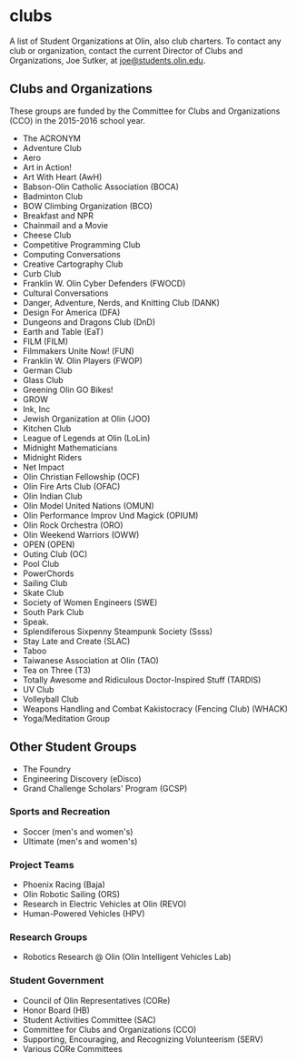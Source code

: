 # clubs
A list of Student Organizations at Olin, also club charters.
To contact any club or organization, contact the current Director of Clubs and Organizations, Joe Sutker, at [joe@students.olin.edu](mailto:joe@students.olin.edu).

## Clubs and Organizations
These groups are funded by the Committee for Clubs and Organizations (CCO) in the 2015-2016 school year.
- The ACRONYM
- Adventure Club	
- Aero
- Art in Action!
- Art With Heart (AwH)
- Babson-Olin Catholic Association (BOCA)
- Badminton Club	
- BOW Climbing Organization	(BCO)
- Breakfast and NPR	
- Chainmail and a Movie	
- Cheese Club	
- Competitive Programming Club
- Computing Conversations	
- Creative Cartography Club	
- Curb Club	
- Franklin W. Olin Cyber Defenders (FWOCD)
- Cultural Conversations
- Danger, Adventure, Nerds, and Knitting Club (DANK)
- Design For America (DFA)
- Dungeons and Dragons Club (DnD)
- Earth and Table (EaT)
- FILM (FILM)
- Filmmakers Unite Now! (FUN)
- Franklin W. Olin Players (FWOP)
- German Club
- Glass Club	
- Greening Olin	GO Bikes!
- GROW
- Ink, Inc	
- Jewish Organization at Olin (JOO)
- Kitchen Club	
- League of Legends at Olin	(LoLin)
- Midnight Mathematicians
- Midnight Riders	
- Net Impact
- Olin Christian Fellowship (OCF)
- Olin Fire Arts Club (OFAC)
- Olin Indian Club	
- Olin Model United Nations (OMUN)
- Olin Performance Improv Und Magick (OPIUM)
- Olin Rock Orchestra (ORO)
- Olin Weekend Warriors (OWW)
- OPEN (OPEN)
- Outing Club (OC)
- Pool Club	
- PowerChords
- Sailing Club
- Skate Club
- Society of Women Engineers (SWE)
- South Park Club	
- Speak.	
- Splendiferous Sixpenny Steampunk Society (Ssss)
- Stay Late and Create (SLAC)
- Taboo	
- Taiwanese Association at Olin (TAO)
- Tea on Three (T3)
- Totally Awesome and Ridiculous Doctor-Inspired Stuff (TARDIS)
- UV Club
- Volleyball Club	
- Weapons Handling and Combat Kakistocracy (Fencing Club) (WHACK)
- Yoga/Meditation Group

## Other Student Groups
- The Foundry
- Engineering Discovery (eDisco)
- Grand Challenge Scholars' Program (GCSP)

### Sports and Recreation
- Soccer (men's and women's)
- Ultimate (men's and women's)

### Project Teams
- Phoenix Racing (Baja)
- Olin Robotic Sailing (ORS)
- Research in Electric Vehicles at Olin (REVO)
- Human-Powered Vehicles (HPV)

### Research Groups
- Robotics Research @ Olin (Olin Intelligent Vehicles Lab)

### Student Government
- Council of Olin Representatives (CORe)
- Honor Board (HB)
- Student Activities Committee (SAC)
- Committee for Clubs and Organizations (CCO)
- Supporting, Encouraging, and Recognizing Volunteerism (SERV)
- Various CORe Committees
